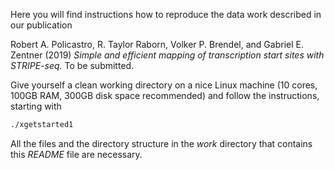 Here you will find instructions how to reproduce the data work described in our
publication

Robert A. Policastro, R. Taylor Raborn, Volker P. Brendel, and Gabriel E. Zentner
(2019) _Simple and efficient mapping of transcription start sites with STRIPE-seq._
To be submitted.


Give yourself a clean working directory on a nice Linux machine (10 cores,
100GB RAM, 300GB disk space recommended) and follow the instructions, starting
with

```bash
./xgetstarted1
```

All the files and the directory structure in the _work_ directory that contains
this _README_ file are necessary.
